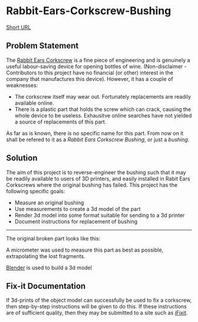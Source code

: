 # Rabbit-Ears-Corkscrew-Bushing

[Short URL](https://goo.gl/Mbrv2y)

## Problem Statement

The [Rabbit Ears Corkscrew](https://www.rabbitwine.com/the-original-rabbit-corkscrew.html) is a fine piece of engineering and is genuinely a useful labour-saving device for opening bottles of wine. (Non-disclaimer - Contributors to this project have no financial (or other) interest in the company that manufactures this device).  However, it has a couple of weaknesses:
- The corkscrew itself may wear out.  Fortunately replacements are readily available online.
- There is a plastic part that holds the screw which can crack, causing the whole device to be useless.  Exhausitve online searches have not yielded a source of replacements of this part.

As far as is known, there is no specific name for this part.  From now on it shall be refered to it as a *Rabbit Ears Corkscrew Bushing*, or just a *bushing*.

## Solution

The aim of this project is to reverse-engineer the bushing such that it may be readily available to users of 3D printers, and easily installed in Rabit Ears Corkscrews where the original bushing has failed.  This project has the following specific goals:

- Measure an original bushing
- Use measurements to create a 3d model of the part
- Render 3d model into some format suitable for sending to a 3d printer
- Document instructions for replacement of bushing

----

The original broken part looks like this:

<insert image here>

A micrometer was used to measure this part as best as possible, extrapolating the lost fragments.

[Blender](https://www.blender.org/) is used to build a 3d model

## Fix-it Documentation

If 3d-prints of the object model can successfully be used to fix a corkscrew, then step-by-step instructions will be given to do this.  If these instructions are of sufficient quality, then they may be submitted to a site such as [iFixit](https://www.ifixit.com/).
